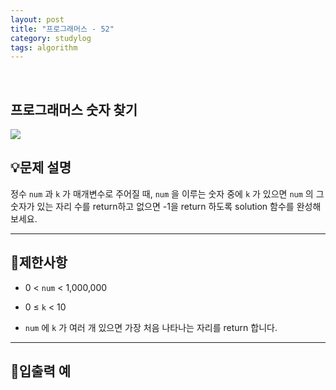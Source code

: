 ```yaml
---
layout: post
title: "프로그래머스 - 52"
category: studylog
tags: algorithm
---
```


<br>

## 프로그래머스 숫자 찾기


![](https://velog.velcdn.com/images/dlsdud9098/post/e1464da6-734f-4172-a5d3-8df73b71a328/image.png)
## 💡문제 설명
정수 ```num```
과 ```k```
가 매개변수로 주어질 때, ```num```
을 이루는 숫자 중에 ```k```
가 있으면 ```num```
의  그 숫자가 있는 자리 수를 return하고 없으면 -1을 return 하도록 solution 함수를 완성해보세요.


---




## 🚫제한사항


* 0 &lt; ```num```
 &lt; 1,000,000




* 0 ≤ ```k```
 &lt; 10




* ```num```
에 ```k```
가 여러 개 있으면 가장 처음 나타나는 자리를 return 합니다.




---




## 🔢입출력 예
